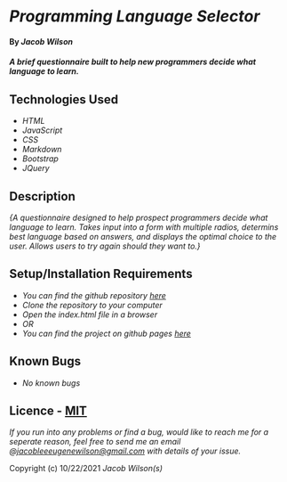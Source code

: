# _Programming Language Selector_

#### By _**Jacob Wilson**_

#### _A brief questionnaire built to help new programmers decide what language to learn._

## Technologies Used

* _HTML_
* _JavaScript_
* _CSS_
* _Markdown_
* _Bootstrap_
* _JQuery_

## Description

_{A questionnaire designed to help prospect programmers decide what language to learn. Takes input into a form with multiple radios, determins best language based on answers, and displays the optimal choice to the user. Allows users to try again should they want to.}_

## Setup/Installation Requirements

* _You can find the github repository [here](https://github.com/JLEWilson/programming_language_selector)_
* _Clone the repository to your computer_
* _Open the index.html file in a browser_
* _OR_
* _You can find the project on github pages [here](https://jlewilson.github.io/programming_language_selector/)_

## Known Bugs

* _No known bugs_

## Licence - [MIT](https://opensource.org/licenses/MIT)

_If you run into any problems or find a bug, would like to reach me for a seperate reason, feel free to send me an email @jacobleeeugenewilson@gmail.com with details of your issue._

Copyright (c) 10/22/2021 _Jacob Wilson(s)_